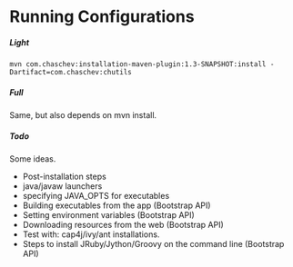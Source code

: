 # Running Configurations

##### Light

`mvn com.chaschev:installation-maven-plugin:1.3-SNAPSHOT:install -Dartifact=com.chaschev:chutils`

##### Full

Same, but also depends on mvn install.

##### Todo

Some ideas.

- Post-installation steps
- java/javaw launchers
- specifying JAVA_OPTS for executables
- Building executables from the app (Bootstrap API)
- Setting environment variables (Bootstrap API)
- Downloading resources from the web (Bootstrap API)
- Test with: cap4j/ivy/ant installations.
- Steps to install JRuby/Jython/Groovy on the command line (Bootstrap API)
